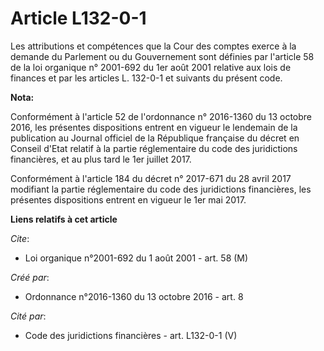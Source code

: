 # Article L132-0-1

Les attributions et compétences que la Cour des comptes exerce à la demande du Parlement ou du Gouvernement sont définies par
l'article 58 de la loi organique n° 2001-692 du 1er août 2001 relative aux lois de finances et par les articles L. 132-0-1 et
suivants du présent code.

**Nota:**

Conformément à l'article 52 de l'ordonnance n° 2016-1360 du 13 octobre 2016, les présentes dispositions entrent en vigueur le
lendemain de la publication au Journal officiel de la République française du décret en Conseil d'Etat relatif à la partie
réglementaire du code des juridictions financières, et au plus tard le 1er juillet 2017.

Conformément à l'article 184 du décret n° 2017-671 du 28 avril 2017 modifiant la partie réglementaire du code des
juridictions financières, les présentes dispositions entrent en vigueur le 1er mai 2017.

**Liens relatifs à cet article**

_Cite_:

  - Loi organique n°2001-692 du 1 août 2001 - art. 58 (M)

_Créé par_:

  - Ordonnance n°2016-1360 du 13 octobre 2016 - art. 8

_Cité par_:

  - Code des juridictions financières - art. L132-0-1 (V)
